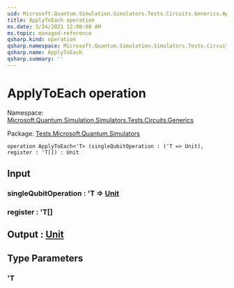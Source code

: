```yaml
---
uid: Microsoft.Quantum.Simulation.Simulators.Tests.Circuits.Generics.ApplyToEach
title: ApplyToEach operation
ms.date: 3/24/2021 12:00:00 AM
ms.topic: managed-reference
qsharp.kind: operation
qsharp.namespace: Microsoft.Quantum.Simulation.Simulators.Tests.Circuits.Generics
qsharp.name: ApplyToEach
qsharp.summary: ''
---
```


# ApplyToEach operation

Namespace: [Microsoft.Quantum.Simulation.Simulators.Tests.Circuits.Generics](xref:Microsoft.Quantum.Simulation.Simulators.Tests.Circuits.Generics)

Package: [Tests.Microsoft.Quantum.Simulators](https://nuget.org/packages/Tests.Microsoft.Quantum.Simulators)




```qsharp
operation ApplyToEach<'T> (singleQubitOperation : ('T => Unit), register : 'T[]) : Unit
```


## Input

### singleQubitOperation : 'T => [Unit](xref:microsoft.quantum.lang-ref.unit) 




### register : 'T[]





## Output : [Unit](xref:microsoft.quantum.lang-ref.unit)



## Type Parameters

### 'T

